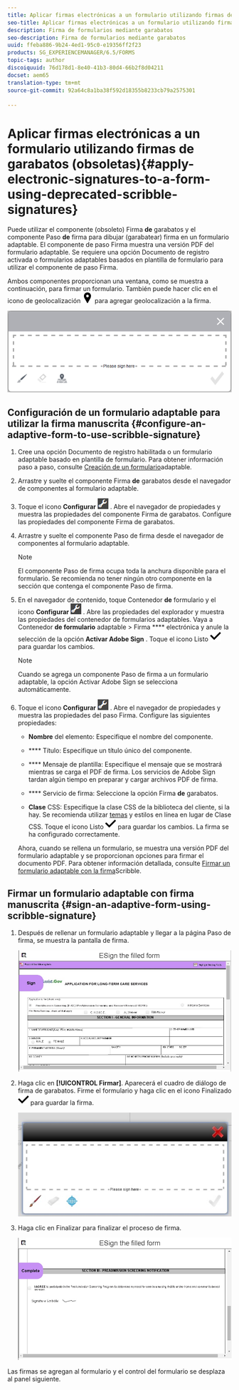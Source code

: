 ```yaml
---
title: Aplicar firmas electrónicas a un formulario utilizando firmas de garabatos (obsoletas)
seo-title: Aplicar firmas electrónicas a un formulario utilizando firmas de garabatos (obsoletas)
description: Firma de formularios mediante garabatos
seo-description: Firma de formularios mediante garabatos
uuid: ffeba886-9b24-4ed1-95c0-e19356ff2f23
products: SG_EXPERIENCEMANAGER/6.5/FORMS
topic-tags: author
discoiquuid: 76d178d1-8e40-41b3-80d4-66b2f8d04211
docset: aem65
translation-type: tm+mt
source-git-commit: 92a64c8a1ba38f592d18355b8233cb79a2575301

---
```



# Aplicar firmas electrónicas a un formulario utilizando firmas de garabatos (obsoletas){#apply-electronic-signatures-to-a-form-using-deprecated-scribble-signatures}

Puede utilizar el componente (obsoleto) Firma **de** garabatos y el componente Paso **de** firma para dibujar (garabatear) firma en un formulario adaptable. El componente de paso Firma muestra una versión PDF del formulario adaptable. Se requiere una opción Documento de registro activada o formularios adaptables basados en plantilla de formulario para utilizar el componente de paso Firma.

Ambos componentes proporcionan una ventana, como se muestra a continuación, para firmar un formulario. También puede hacer clic en el icono de geolocalización ![aem_6_3_geolocation](assets/aem_6_3_geolocation.png) para agregar geolocalización a la firma.

![Cuadro de diálogo de firma manuscrita](assets/scribble-signature.png)

## Configuración de un formulario adaptable para utilizar la firma manuscrita {#configure-an-adaptive-form-to-use-scribble-signature}

1. Cree una opción Documento de registro habilitada o un formulario adaptable basado en plantilla de formulario. Para obtener información paso a paso, consulte [Creación de un formulario](../../forms/using/creating-adaptive-form.md)adaptable.
1. Arrastre y suelte el componente Firma **de** garabatos desde el navegador de componentes al formulario adaptable.
1. Toque el icono **Configurar** ![configuración](assets/configure.png) . Abre el navegador de propiedades y muestra las propiedades del componente Firma de garabatos. Configure las propiedades del componente Firma de garabatos.
1. Arrastre y suelte el componente Paso de firma desde el navegador de componentes al formulario adaptable.

   >[!NOTE]
   >
   >El componente Paso de firma ocupa toda la anchura disponible para el formulario. Se recomienda no tener ningún otro componente en la sección que contenga el componente Paso de firma.

1. En el navegador de contenido, toque Contenedor **de** formulario y el icono **Configurar** ![](/help/forms/using/assets/configure.png) . Abre las propiedades del explorador y muestra las propiedades del contenedor de formularios adaptables. Vaya a Contenedor **de formulario** adaptable > Firma **** electrónica y anule la selección de la opción **Activar Adobe Sign** . Toque el icono Listo ![aem_6_3_forms_save](assets/aem_6_3_forms_save.png) para guardar los cambios.

   >[!NOTE]
   >
   >Cuando se agrega un componente Paso de firma a un formulario adaptable, la opción Activar Adobe Sign se selecciona automáticamente.

1. Toque el icono **Configurar** ![configuración](assets/configure.png) . Abre el navegador de propiedades y muestra las propiedades del paso Firma. Configure las siguientes propiedades:

   * **Nombre** del elemento: Especifique el nombre del componente.

   * **** Título: Especifique un título único del componente.
   * **** Mensaje de plantilla: Especifique el mensaje que se mostrará mientras se carga el PDF de firma. Los servicios de Adobe Sign tardan algún tiempo en preparar y cargar archivos PDF de firma.
   * **** Servicio de firma: Seleccione la opción Firma **de** garabatos.

   * **Clase** CSS: Especifique la clase CSS de la biblioteca del cliente, si la hay. Se recomienda utilizar [temas](../../forms/using/themes.md) y estilos [](../../forms/using/inline-style-adaptive-forms.md) en línea en lugar de Clase CSS.
   Toque el icono Listo ![aem_6_3_forms_save](assets/aem_6_3_forms_save.png) para guardar los cambios. La firma se ha configurado correctamente.

   Ahora, cuando se rellena un formulario, se muestra una versión PDF del formulario adaptable y se proporcionan opciones para firmar el documento PDF. Para obtener información detallada, consulte [Firmar un formulario adaptable con la firma](../../forms/using/signing-forms-using-scribble.md#sign-an-adaptive-form-using-scribble-signature)Scribble.

## Firmar un formulario adaptable con firma manuscrita {#sign-an-adaptive-form-using-scribble-signature}

1. Después de rellenar un formulario adaptable y llegar a la página Paso de firma, se muestra la pantalla de firma.

   ![Pantalla de firma para la página EchoSign](assets/esignscribblesign.jpg)

1. Haga clic en **[!UICONTROL Firmar]**. Aparecerá el cuadro de diálogo de firma de garabatos. Firme el formulario y haga clic en el icono Finalizado ![aem_6_3_forms_save](assets/aem_6_3_forms_save.png) para guardar la firma.

   ![Cuadro de diálogo de firma manuscrita](assets/scribblewidget.jpg)

1. Haga clic en Finalizar para finalizar el proceso de firma.

   ![Completar el proceso de firma](assets/scribblecomplete.jpg)

Las firmas se agregan al formulario y el control del formulario se desplaza al panel siguiente.

